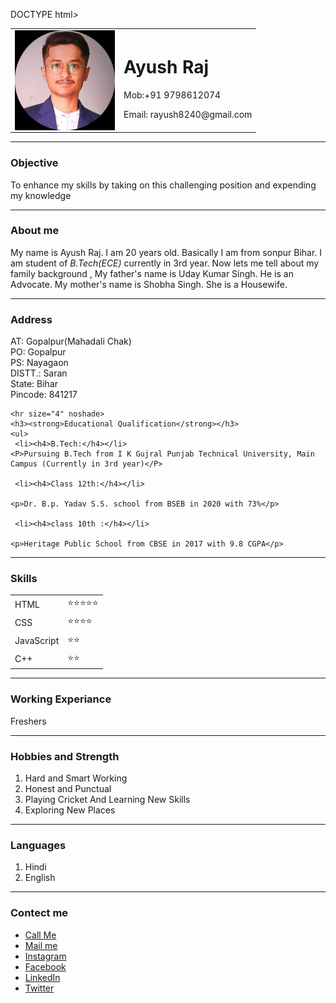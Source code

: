 DOCTYPE html>
<html lang="en">
<head>
    <meta charset="UTF-8">
    <meta http-equiv="X-UA-Compatible" content="IE=edge">
    <meta name="viewport" content="width=device-width, initial-scale=1.0">
    <title>Ayush Personal site</title>
</head>
<body>
    <table cellspacing="20">
        <tr>
            <td>
                <img  align="right" src="ayush2.jpeg" alt="Ayush Profile picture" height="160" width="160">
            </td>
            <td> <h1>Ayush Raj</h1> 
               <p> Mob:+91 9798612074</p>
               <p> Email: rayush8240@gmail.com</p>
        </tr>
    </table>
    <hr size="4" noshade>
    <h3>Objective</h3>
    <p> To enhance my skills by taking on this challenging position and expending my knowledge</p>
    <hr size="4" noshade>
    <h3>About me</h3>
    <p>My name is Ayush Raj. I am 20 years old. Basically I am from sonpur Bihar. I am student of <em>B.Tech(ECE)</em> currently in 3rd year. Now lets me tell about my family background , My father's name is Uday Kumar Singh. He is an Advocate. My mother's name is Shobha Singh. She is a Housewife. </p>
    <hr size="4" noshade>
    <h3>Address</h3>
    <p>AT: Gopalpur(Mahadali Chak) <br> PO: Gopalpur <br> PS: Nayagaon <br> DISTT.: Saran <br> State: Bihar <br> Pincode: 841217</p>
    
    <hr size="4" noshade>
    <h3><strong>Educational Qualification</strong></h3>
    <ul>
     <li><h4>B.Tech:</h4></li>
    <P>Pursuing B.Tech from I K Gujral Punjab Technical University, Main Campus (Currently in 3rd year)</P>
    
     <li><h4>Class 12th:</h4></li>
    
    <p>Dr. B.p. Yadav S.S. school from BSEB in 2020 with 73%</p>
    
     <li><h4>class 10th :</h4></li>
    
    <p>Heritage Public School from CBSE in 2017 with 9.8 CGPA</p>
 </ul>
 <hr size="4" noshade>
    <h3>Skills</h3>
    <table>
        <tr>
            <td>HTML</td>
            <td>⭐⭐⭐⭐⭐</td>
        </tr>
        <tr>
            <td>CSS</td>
            <td>⭐⭐⭐⭐</td>
        </tr>
        <tr>
            <td>JavaScript</td>
            <td>⭐⭐</td>
        </tr>
<tr>
    <td>C++</td>
    <td>⭐⭐</td>
</tr>
</table>
    <hr size="4" noshade>
   <h3>Working Experiance </h3>
   <p>Freshers</p>
   <hr size="4" noshade>
   <h3>Hobbies and Strength</h3>
   <ol>
    <li>Hard and Smart Working</li>
    <li>Honest and Punctual</li>
  <li> Playing Cricket And Learning New Skills</li> 
  <li>Exploring New Places</li>
</ol>
<hr size="4" noshade>
    <h3>Languages</h3>
    <ol>
        <li>Hindi</li>
        <li>English</li>
     </ol>
     <hr size="4" noshade>
     <h3>Contect me</h3>
     <ul>
        <li>
            <a href="tel:+91 9798612074"tel:+91 9798612074">Call Me</a></a>
        </li>
        <li> <a href="mailto:rayush8240@gmail.com">Mail me</a></li>
        <li>
          <a href="https://www.instagram.com/ayushsingh6501/">Instagram</a>
        </li>
        <li>
          <a href="https://www.facebook.com/profile.php?id=100065410440589">Facebook</a>
          <li>
            <a href="https://www.linkedin.com/in/ayush-raj-961468223/">LinkedIn</a>
          </li>
        </li>
        <li>
          <a href="https://twitter.com/AyushRa74577615">Twitter</a>
        </li>
          </ul>
</body>
</html>
